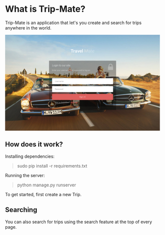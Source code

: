 

# What is Trip-Mate?

Trip-Mate is an application that let's you create and search for trips anywhere in the world. 

![](https://raw.githubusercontent.com/adamshamsudeen/Travel-Mate/master/media/snap.png)

## How does it work?

Installing dependencies:
 > sudo pip install -r requirements.txt

Running the server:
 > python manage.py runserver

To get started, first create a new Trip. 



## Searching

You can also search for trips using the search feature at the top of every page. 


